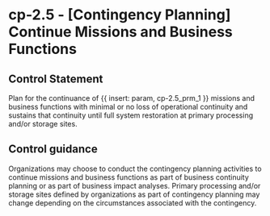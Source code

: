 # cp-2.5 - \[Contingency Planning\] Continue Missions and Business Functions

## Control Statement

Plan for the continuance of {{ insert: param, cp-2.5_prm_1 }} missions and business functions with minimal or no loss of operational continuity and sustains that continuity until full system restoration at primary processing and/or storage sites.

## Control guidance

Organizations may choose to conduct the contingency planning activities to continue missions and business functions as part of business continuity planning or as part of business impact analyses. Primary processing and/or storage sites defined by organizations as part of contingency planning may change depending on the circumstances associated with the contingency.
